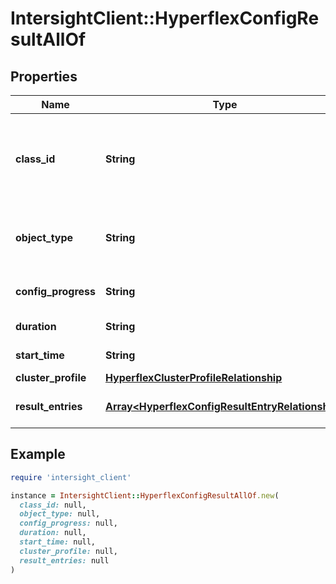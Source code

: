 # IntersightClient::HyperflexConfigResultAllOf

## Properties

| Name | Type | Description | Notes |
| ---- | ---- | ----------- | ----- |
| **class_id** | **String** | The fully-qualified name of the instantiated, concrete type. This property is used as a discriminator to identify the type of the payload when marshaling and unmarshaling data. | [default to &#39;hyperflex.ConfigResult&#39;] |
| **object_type** | **String** | The fully-qualified name of the instantiated, concrete type. The value should be the same as the &#39;ClassId&#39; property. | [default to &#39;hyperflex.ConfigResult&#39;] |
| **config_progress** | **String** | The progress percentage of the running configuration or workflow. | [optional] |
| **duration** | **String** | The duration of the running configuration or workflow. | [optional] |
| **start_time** | **String** | The start time of the configuration or workflow. | [optional] |
| **cluster_profile** | [**HyperflexClusterProfileRelationship**](HyperflexClusterProfileRelationship.md) |  | [optional] |
| **result_entries** | [**Array&lt;HyperflexConfigResultEntryRelationship&gt;**](HyperflexConfigResultEntryRelationship.md) | An array of relationships to hyperflexConfigResultEntry resources. | [optional] |

## Example

```ruby
require 'intersight_client'

instance = IntersightClient::HyperflexConfigResultAllOf.new(
  class_id: null,
  object_type: null,
  config_progress: null,
  duration: null,
  start_time: null,
  cluster_profile: null,
  result_entries: null
)
```

